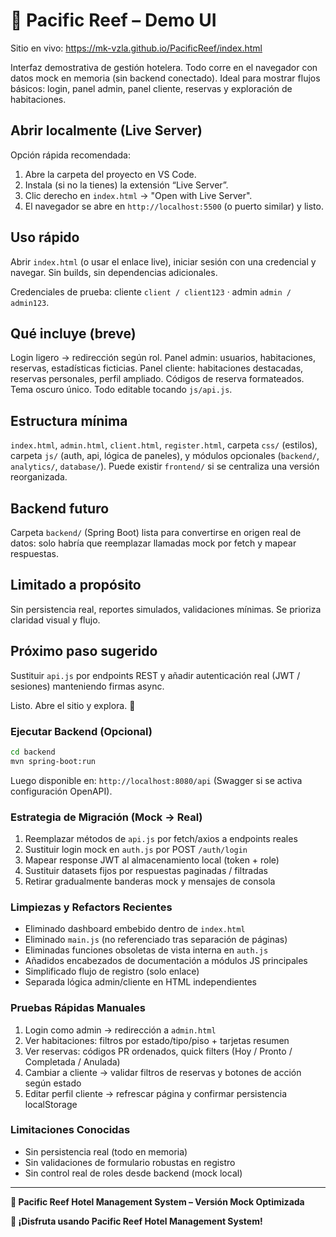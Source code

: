 ﻿# 🏨 Pacific Reef – Demo UI

Sitio en vivo: https://mk-vzla.github.io/PacificReef/index.html

Interfaz demostrativa de gestión hotelera. Todo corre en el navegador con datos mock en memoria (sin backend conectado). Ideal para mostrar flujos básicos: login, panel admin, panel cliente, reservas y exploración de habitaciones.

## Abrir localmente (Live Server)
Opción rápida recomendada:
1. Abre la carpeta del proyecto en VS Code.
2. Instala (si no la tienes) la extensión “Live Server”.
3. Clic derecho en `index.html` → "Open with Live Server".
4. El navegador se abre en `http://localhost:5500` (o puerto similar) y listo.

## Uso rápido
Abrir `index.html` (o usar el enlace live), iniciar sesión con una credencial y navegar. Sin builds, sin dependencias adicionales.

Credenciales de prueba: cliente `client / client123` · admin `admin / admin123`.

## Qué incluye (breve)
Login ligero → redirección según rol. Panel admin: usuarios, habitaciones, reservas, estadísticas ficticias. Panel cliente: habitaciones destacadas, reservas personales, perfil ampliado. Códigos de reserva formateados. Tema oscuro único. Todo editable tocando `js/api.js`.

## Estructura mínima
`index.html`, `admin.html`, `client.html`, `register.html`, carpeta `css/` (estilos), carpeta `js/` (auth, api, lógica de paneles), y módulos opcionales (`backend/`, `analytics/`, `database/`). Puede existir `frontend/` si se centraliza una versión reorganizada.

## Backend futuro
Carpeta `backend/` (Spring Boot) lista para convertirse en origen real de datos: solo habría que reemplazar llamadas mock por fetch y mapear respuestas.

## Limitado a propósito
Sin persistencia real, reportes simulados, validaciones mínimas. Se prioriza claridad visual y flujo.

## Próximo paso sugerido
Sustituir `api.js` por endpoints REST y añadir autenticación real (JWT / sesiones) manteniendo firmas async.

Listo. Abre el sitio y explora. 🌊

### Ejecutar Backend (Opcional)

```bash
cd backend
mvn spring-boot:run
```

Luego disponible en: `http://localhost:8080/api` (Swagger si se activa configuración OpenAPI).

### Estrategia de Migración (Mock → Real)
1. Reemplazar métodos de `api.js` por fetch/axios a endpoints reales
2. Sustituir login mock en `auth.js` por POST `/auth/login`
3. Mapear response JWT al almacenamiento local (token + role)
4. Sustituir datasets fijos por respuestas paginadas / filtradas
5. Retirar gradualmente banderas mock y mensajes de consola

### Limpiezas y Refactors Recientes
- Eliminado dashboard embebido dentro de `index.html`
- Eliminado `main.js` (no referenciado tras separación de páginas)
- Eliminadas funciones obsoletas de vista interna en `auth.js`
- Añadidos encabezados de documentación a módulos JS principales
- Simplificado flujo de registro (solo enlace)
- Separada lógica admin/cliente en HTML independientes

### Pruebas Rápidas Manuales
1. Login como admin → redirección a `admin.html`
2. Ver habitaciones: filtros por estado/tipo/piso + tarjetas resumen
3. Ver reservas: códigos PR ordenados, quick filters (Hoy / Pronto / Completada / Anulada)
4. Cambiar a cliente → validar filtros de reservas y botones de acción según estado
5. Editar perfil cliente → refrescar página y confirmar persistencia localStorage

### Limitaciones Conocidas
- Sin persistencia real (todo en memoria)
- Sin validaciones de formulario robustas en registro
- Sin control real de roles desde backend (mock local)

---
**🏨 Pacific Reef Hotel Management System – Versión Mock Optimizada**

**🏨 ¡Disfruta usando Pacific Reef Hotel Management System!**
